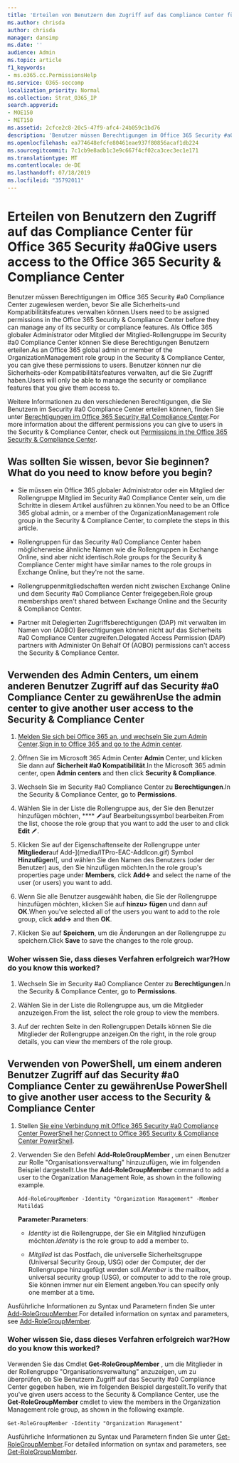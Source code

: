 ```yaml
---
title: 'Erteilen von Benutzern den Zugriff auf das Compliance Center für Office 365 Security #a0'
ms.author: chrisda
author: chrisda
manager: dansimp
ms.date: ''
audience: Admin
ms.topic: article
f1_keywords:
- ms.o365.cc.PermissionsHelp
ms.service: O365-seccomp
localization_priority: Normal
ms.collection: Strat_O365_IP
search.appverid:
- MOE150
- MET150
ms.assetid: 2cfce2c8-20c5-47f9-afc4-24b059c1bd76
description: 'Benutzer müssen Berechtigungen im Office 365 Security #a0 Compliance Center zugewiesen werden, bevor Sie alle Sicherheits-und Kompatibilitätsfeatures verwalten können.'
ms.openlocfilehash: ea774648efcfe80461eae937f80856acaf1db224
ms.sourcegitcommit: 7c1cb9e8adb1c3e9c667f4cf02ca3cec3ec1e171
ms.translationtype: MT
ms.contentlocale: de-DE
ms.lasthandoff: 07/18/2019
ms.locfileid: "35792011"
---
```

# <a name="give-users-access-to-the-office-365-security--compliance-center"></a><span data-ttu-id="ba47e-103">Erteilen von Benutzern den Zugriff auf das Compliance Center für Office 365 Security #a0</span><span class="sxs-lookup"><span data-stu-id="ba47e-103">Give users access to the Office 365 Security & Compliance Center</span></span>

<span data-ttu-id="ba47e-104">Benutzer müssen Berechtigungen im Office 365 Security #a0 Compliance Center zugewiesen werden, bevor Sie alle Sicherheits-und Kompatibilitätsfeatures verwalten können.</span><span class="sxs-lookup"><span data-stu-id="ba47e-104">Users need to be assigned permissions in the Office 365 Security & Compliance Center before they can manage any of its security or compliance features.</span></span> <span data-ttu-id="ba47e-105">Als Office 365 globaler Administrator oder Mitglied der Mitglied-Rollengruppe im Security #a0 Compliance Center können Sie diese Berechtigungen Benutzern erteilen.</span><span class="sxs-lookup"><span data-stu-id="ba47e-105">As an Office 365 global admin or member of the OrganizationManagement role group in the Security & Compliance Center, you can give these permissions to users.</span></span> <span data-ttu-id="ba47e-106">Benutzer können nur die Sicherheits-oder Kompatibilitätsfeatures verwalten, auf die Sie Zugriff haben.</span><span class="sxs-lookup"><span data-stu-id="ba47e-106">Users will only be able to manage the security or compliance features that you give them access to.</span></span> 
  
<span data-ttu-id="ba47e-107">Weitere Informationen zu den verschiedenen Berechtigungen, die Sie Benutzern im Security #a0 Compliance Center erteilen können, finden Sie unter [Berechtigungen im Office 365 Security #a1 Compliance Center](permissions-in-the-security-and-compliance-center.md).</span><span class="sxs-lookup"><span data-stu-id="ba47e-107">For more information about the different permissions you can give to users in the Security & Compliance Center, check out [Permissions in the Office 365 Security & Compliance Center](permissions-in-the-security-and-compliance-center.md).</span></span>
  
## <a name="what-do-you-need-to-know-before-you-begin"></a><span data-ttu-id="ba47e-108">Was sollten Sie wissen, bevor Sie beginnen?</span><span class="sxs-lookup"><span data-stu-id="ba47e-108">What do you need to know before you begin?</span></span>

- <span data-ttu-id="ba47e-109">Sie müssen ein Office 365 globaler Administrator oder ein Mitglied der Rollengruppe Mitglied im Security #a0 Compliance Center sein, um die Schritte in diesem Artikel ausführen zu können.</span><span class="sxs-lookup"><span data-stu-id="ba47e-109">You need to be an Office 365 global admin, or a member of the OrganizationManagement role group in the Security & Compliance Center, to complete the steps in this article.</span></span>

- <span data-ttu-id="ba47e-110">Rollengruppen für das Security #a0 Compliance Center haben möglicherweise ähnliche Namen wie die Rollengruppen in Exchange Online, sind aber nicht identisch.</span><span class="sxs-lookup"><span data-stu-id="ba47e-110">Role groups for the Security & Compliance Center might have similar names to the role groups in Exchange Online, but they're not the same.</span></span>

- <span data-ttu-id="ba47e-111">Rollengruppenmitgliedschaften werden nicht zwischen Exchange Online und dem Security #a0 Compliance Center freigegeben.</span><span class="sxs-lookup"><span data-stu-id="ba47e-111">Role group memberships aren't shared between Exchange Online and the Security & Compliance Center.</span></span>

- <span data-ttu-id="ba47e-112">Partner mit Delegierten Zugriffsberechtigungen (DAP) mit verwalten im Namen von (AOBO) Berechtigungen können nicht auf das Sicherheits #a0 Compliance Center zugreifen.</span><span class="sxs-lookup"><span data-stu-id="ba47e-112">Delegated Access Permission (DAP) partners with Administer On Behalf Of (AOBO) permissions can't access the Security & Compliance Center.</span></span>

## <a name="use-the-admin-center-to-give-another-user-access-to-the-security--compliance-center"></a><span data-ttu-id="ba47e-113">Verwenden des Admin Centers, um einem anderen Benutzer Zugriff auf das Security #a0 Compliance Center zu gewähren</span><span class="sxs-lookup"><span data-stu-id="ba47e-113">Use the admin center to give another user access to the Security & Compliance Center</span></span>

1. <span data-ttu-id="ba47e-114">[Melden Sie sich bei Office 365 an, und wechseln Sie zum Admin Center](https://go.microsoft.com/fwlink/p/?LinkId=525275).</span><span class="sxs-lookup"><span data-stu-id="ba47e-114">[Sign in to Office 365 and go to the Admin center](https://go.microsoft.com/fwlink/p/?LinkId=525275).</span></span>

2. <span data-ttu-id="ba47e-115">Öffnen Sie im Microsoft 365 Admin Center **Admin** Center, und klicken Sie dann auf **Sicherheit #a0 Kompatibilität**.</span><span class="sxs-lookup"><span data-stu-id="ba47e-115">In the Microsoft 365 admin center, open **Admin centers** and then click **Security & Compliance**.</span></span>

3. <span data-ttu-id="ba47e-116">Wechseln Sie im Security #a0 Compliance Center zu **Berechtigungen**.</span><span class="sxs-lookup"><span data-stu-id="ba47e-116">In the Security & Compliance Center, go to **Permissions**.</span></span>

4. <span data-ttu-id="ba47e-117">Wählen Sie in der Liste die Rollengruppe aus, der Sie den Benutzer hinzufügen möchten, \*\*\*\* ![und klicken Sie](media/O365-MDM-CreatePolicy-EditIcon.gif)auf Bearbeitungssymbol bearbeiten.</span><span class="sxs-lookup"><span data-stu-id="ba47e-117">From the list, choose the role group that you want to add the user to and click **Edit** ![Edit icon](media/O365-MDM-CreatePolicy-EditIcon.gif).</span></span>

5. <span data-ttu-id="ba47e-118">Klicken Sie auf der Eigenschaftenseite der Rollengruppe unter **Mitglieder**auf Add-](media/ITPro-EAC-AddIcon.gif) Symbol **Hinzufügen**![, und wählen Sie den Namen des Benutzers (oder der Benutzer) aus, den Sie hinzufügen möchten.</span><span class="sxs-lookup"><span data-stu-id="ba47e-118">In the role group's properties page under **Members**, click **Add**![Add Icon](media/ITPro-EAC-AddIcon.gif) and select the name of the user (or users) you want to add.</span></span>

6. <span data-ttu-id="ba47e-119">Wenn Sie alle Benutzer ausgewählt haben, die Sie der Rollengruppe hinzufügen möchten, klicken Sie auf **hinzu\> fügen** und dann auf **OK**.</span><span class="sxs-lookup"><span data-stu-id="ba47e-119">When you've selected all of the users you want to add to the role group, click **add-\>** and then **OK**.</span></span>

7. <span data-ttu-id="ba47e-120">Klicken Sie auf **Speichern**, um die Änderungen an der Rollengruppe zu speichern.</span><span class="sxs-lookup"><span data-stu-id="ba47e-120">Click **Save** to save the changes to the role group.</span></span>

### <a name="how-do-you-know-this-worked"></a><span data-ttu-id="ba47e-121">Woher wissen Sie, dass dieses Verfahren erfolgreich war?</span><span class="sxs-lookup"><span data-stu-id="ba47e-121">How do you know this worked?</span></span>

1. <span data-ttu-id="ba47e-122">Wechseln Sie im Security #a0 Compliance Center zu **Berechtigungen**.</span><span class="sxs-lookup"><span data-stu-id="ba47e-122">In the Security & Compliance Center, go to **Permissions**.</span></span>

2. <span data-ttu-id="ba47e-123">Wählen Sie in der Liste die Rollengruppe aus, um die Mitglieder anzuzeigen.</span><span class="sxs-lookup"><span data-stu-id="ba47e-123">From the list, select the role group to view the members.</span></span>

3. <span data-ttu-id="ba47e-124">Auf der rechten Seite in den Rollengruppen Details können Sie die Mitglieder der Rollengruppe anzeigen.</span><span class="sxs-lookup"><span data-stu-id="ba47e-124">On the right, in the role group details, you can view the members of the role group.</span></span>

## <a name="use-powershell-to-give-another-user-access-to-the-security--compliance-center"></a><span data-ttu-id="ba47e-125">Verwenden von PowerShell, um einem anderen Benutzer Zugriff auf das Security #a0 Compliance Center zu gewähren</span><span class="sxs-lookup"><span data-stu-id="ba47e-125">Use PowerShell to give another user access to the Security & Compliance Center</span></span>

1. <span data-ttu-id="ba47e-126">Stellen [Sie eine Verbindung mit Office 365 Security #a0 Compliance Center PowerShell her](https://docs.microsoft.com/en-us/powershell/exchange/office-365-scc/connect-to-scc-powershell/connect-to-scc-powershell?view=exchange-ps).</span><span class="sxs-lookup"><span data-stu-id="ba47e-126">[Connect to Office 365 Security & Compliance Center PowerShell](https://docs.microsoft.com/en-us/powershell/exchange/office-365-scc/connect-to-scc-powershell/connect-to-scc-powershell?view=exchange-ps).</span></span>

2. <span data-ttu-id="ba47e-127">Verwenden Sie den Befehl **Add-RoleGroupMember** , um einen Benutzer zur Rolle "Organisationsverwaltung" hinzuzufügen, wie im folgenden Beispiel dargestellt.</span><span class="sxs-lookup"><span data-stu-id="ba47e-127">Use the **Add-RoleGroupMember** command to add a user to the Organization Management Role, as shown in the following example.</span></span>

   ```
   Add-RoleGroupMember -Identity "Organization Management" -Member MatildaS
   ```

   <span data-ttu-id="ba47e-128">**Parameter**:</span><span class="sxs-lookup"><span data-stu-id="ba47e-128">**Parameters**:</span></span>
  
   - <span data-ttu-id="ba47e-129">_Identity_ ist die Rollengruppe, der Sie ein Mitglied hinzufügen möchten.</span><span class="sxs-lookup"><span data-stu-id="ba47e-129">_Identity_ is the role group to add a member to.</span></span>

   - <span data-ttu-id="ba47e-130">_Mitglied_ ist das Postfach, die universelle Sicherheitsgruppe (Universal Security Group, USG) oder der Computer, der der Rollengruppe hinzugefügt werden soll.</span><span class="sxs-lookup"><span data-stu-id="ba47e-130">_Member_ is the mailbox, universal security group (USG), or computer to add to the role group.</span></span> <span data-ttu-id="ba47e-131">Sie können immer nur ein Element angeben.</span><span class="sxs-lookup"><span data-stu-id="ba47e-131">You can specify only one member at a time.</span></span>

<span data-ttu-id="ba47e-132">Ausführliche Informationen zu Syntax und Parametern finden Sie unter [Add-RoleGroupMember](https://go.microsoft.com/fwlink/p/?LinkId=510859).</span><span class="sxs-lookup"><span data-stu-id="ba47e-132">For detailed information on syntax and parameters, see [Add-RoleGroupMember](https://go.microsoft.com/fwlink/p/?LinkId=510859).</span></span>
  
### <a name="how-do-you-know-this-worked"></a><span data-ttu-id="ba47e-133">Woher wissen Sie, dass dieses Verfahren erfolgreich war?</span><span class="sxs-lookup"><span data-stu-id="ba47e-133">How do you know this worked?</span></span>

<span data-ttu-id="ba47e-134">Verwenden Sie das Cmdlet **Get-RoleGroupMember** , um die Mitglieder in der Rollengruppe "Organisationsverwaltung" anzuzeigen, um zu überprüfen, ob Sie Benutzern Zugriff auf das Security #a0 Compliance Center gegeben haben, wie im folgenden Beispiel dargestellt.</span><span class="sxs-lookup"><span data-stu-id="ba47e-134">To verify that you've given users access to the Security & Compliance Center, use the **Get-RoleGroupMember** cmdlet to view the members in the Organization Management role group, as shown in the following example.</span></span>
  
```
Get-RoleGroupMember -Identity "Organization Management"
```

<span data-ttu-id="ba47e-135">Ausführliche Informationen zu Syntax und Parametern finden Sie unter [Get-RoleGroupMember](https://go.microsoft.com/fwlink/p/?LinkId=510860).</span><span class="sxs-lookup"><span data-stu-id="ba47e-135">For detailed information on syntax and parameters, see [Get-RoleGroupMember](https://go.microsoft.com/fwlink/p/?LinkId=510860).</span></span>

